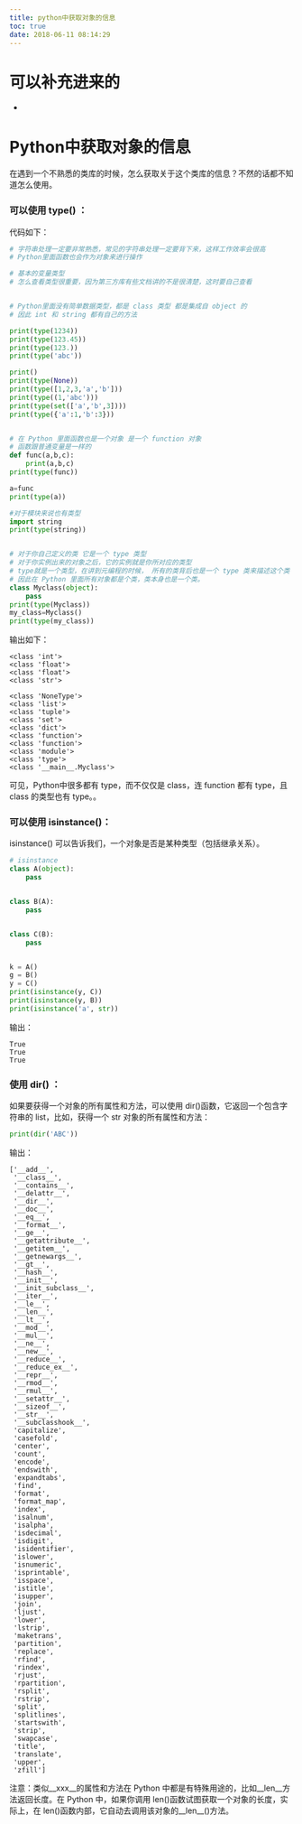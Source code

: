 ```yaml
---
title: python中获取对象的信息
toc: true
date: 2018-06-11 08:14:29
---
```

# 可以补充进来的

-


# Python中获取对象的信息

在遇到一个不熟悉的类库的时候，怎么获取关于这个类库的信息？不然的话都不知道怎么使用。


### 可以使用 type() ：


代码如下：


```py
# 字符串处理一定要非常熟悉，常见的字符串处理一定要背下来，这样工作效率会很高
# Python里面函数也会作为对象来进行操作

# 基本的变量类型
# 怎么查看类型很重要，因为第三方库有些文档讲的不是很清楚，这时要自己查看


# Python里面没有简单数据类型，都是 class 类型 都是集成自 object 的
# 因此 int 和 string 都有自己的方法

print(type(1234))
print(type(123.45))
print(type(123.))
print(type('abc'))

print()
print(type(None))
print(type([1,2,3,'a','b']))
print(type((1,'abc')))
print(type(set(['a','b',3])))
print(type({'a':1,'b':3}))


# 在 Python 里面函数也是一个对象 是一个 function 对象
# 函数跟普通变量是一样的
def func(a,b,c):
    print(a,b,c)
print(type(func))

a=func
print(type(a))

#对于模块来说也有类型
import string
print(type(string))


# 对于你自己定义的类 它是一个 type 类型
# 对于你实例出来的对象之后，它的实例就是你所对应的类型
# type就是一个类型，在讲到元编程的时候， 所有的类背后也是一个 type 类来描述这个类
# 因此在 Python 里面所有对象都是个类，类本身也是一个类。
class Myclass(object):
    pass
print(type(Myclass))
my_class=Myclass()
print(type(my_class))
```


输出如下：


```
<class 'int'>
<class 'float'>
<class 'float'>
<class 'str'>

<class 'NoneType'>
<class 'list'>
<class 'tuple'>
<class 'set'>
<class 'dict'>
<class 'function'>
<class 'function'>
<class 'module'>
<class 'type'>
<class '__main__.Myclass'>
```


可见，Python中很多都有 type，而不仅仅是 class，连 function 都有 type，且 class 的类型也有 type。。


### 可以使用 isinstance()：


isinstance() 可以告诉我们，一个对象是否是某种类型（包括继承关系）。


```py
# isinstance
class A(object):
    pass


class B(A):
    pass


class C(B):
    pass


k = A()
g = B()
y = C()
print(isinstance(y, C))
print(isinstance(y, B))
print(isinstance('a', str))
```


输出：

```
True
True
True
```




### 使用 dir() ：


如果要获得一个对象的所有属性和方法，可以使用 dir()函数，它返回一个包含字符串的 list，比如，获得一个 str 对象的所有属性和方法：

```py
print(dir('ABC'))
```

输出：

```
['__add__',
 '__class__',
 '__contains__',
 '__delattr__',
 '__dir__',
 '__doc__',
 '__eq__',
 '__format__',
 '__ge__',
 '__getattribute__',
 '__getitem__',
 '__getnewargs__',
 '__gt__',
 '__hash__',
 '__init__',
 '__init_subclass__',
 '__iter__',
 '__le__',
 '__len__',
 '__lt__',
 '__mod__',
 '__mul__',
 '__ne__',
 '__new__',
 '__reduce__',
 '__reduce_ex__',
 '__repr__',
 '__rmod__',
 '__rmul__',
 '__setattr__',
 '__sizeof__',
 '__str__',
 '__subclasshook__',
 'capitalize',
 'casefold',
 'center',
 'count',
 'encode',
 'endswith',
 'expandtabs',
 'find',
 'format',
 'format_map',
 'index',
 'isalnum',
 'isalpha',
 'isdecimal',
 'isdigit',
 'isidentifier',
 'islower',
 'isnumeric',
 'isprintable',
 'isspace',
 'istitle',
 'isupper',
 'join',
 'ljust',
 'lower',
 'lstrip',
 'maketrans',
 'partition',
 'replace',
 'rfind',
 'rindex',
 'rjust',
 'rpartition',
 'rsplit',
 'rstrip',
 'split',
 'splitlines',
 'startswith',
 'strip',
 'swapcase',
 'title',
 'translate',
 'upper',
 'zfill']
```



注意：类似__xxx__的属性和方法在 Python 中都是有特殊用途的，比如__len__方法返回长度。在 Python 中，如果你调用 len()函数试图获取一个对象的长度，实际上，在 len()函数内部，它自动去调用该对象的__len__()方法。

